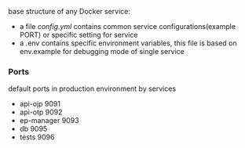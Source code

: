 

base structure of any Docker service:

- a file *config.yml* contains common service configurations(example PORT) or specific setting for service
- a .env contains specific environment variables, this file is based on env.example for debugging mode of single service 


### Ports

default ports in production environment by services

  - api-ojp 9091
  - api-otp 9092
  - ep-manager 9093
  - db 9095
  - tests 9096 